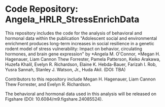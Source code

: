 # Code Repository: Angela_HRLR_StressEnrichData

This repository includes the code for the analysis of behavioral and hormonal data within the publication "Adolescent social and environmental enrichment produces long-term increases in social resilience in a genetic rodent model of stress vulnerability: Impact on behavior, circulating hormones, and brain gene expression" by *Angela M. O'Connor, *Megan H. Hagenauer, Liam Cannon Thew Forrester, Pamela Patterson, Keiko Arakawa, Huzefa Khalil, Evelyn R. Richardson, Elaine K. Hebda-Bauer, Farizah I. Rob, Yusra Sannah, Stanley J. Watson, Jr., Huda Akil. (DOI: TBA)

Contributors to this repository include Megan H. Hagenauer, Liam Cannon Thew Forrester, and Evelyn R. Richardson.

The behavioral and hormonal data used in this analysis will be released on Figshare (DOI: 10.6084/m9.figshare.24085524).



